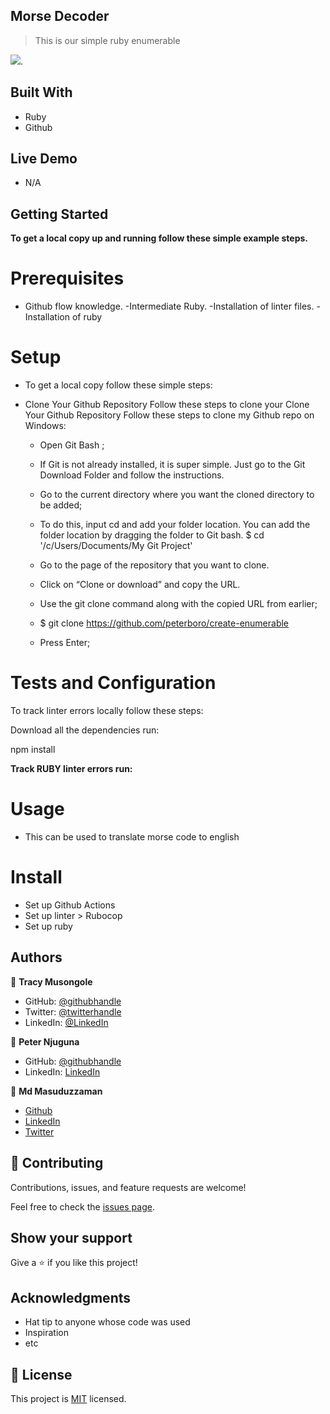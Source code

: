 ## Morse Decoder

> This is our simple ruby enumerable


![](https://img.shields.io/badge/Microverse-blueviolet).


## Built With

- Ruby
- Github

## Live Demo 

- N/A

## Getting Started

**To get a local copy up and running follow these simple example steps.**

# Prerequisites

- Github flow knowledge. -Intermediate Ruby. -Installation of linter files. -Installation of ruby

# Setup 
- To get a local copy follow these simple steps:

- Clone Your Github Repository Follow these steps to clone your Clone Your Github Repository Follow these steps to clone my Github repo on Windows:

   - Open Git Bash ;

   - If Git is not already installed, it is super simple. Just go to the Git Download Folder and follow the instructions.

   - Go to the current directory where you want the cloned directory to be added;

   - To do this, input cd and add your folder location. You can add the folder location by dragging the folder to Git bash.
    $ cd '/c/Users/Documents/My Git Project'

    - Go to the page of the repository that you want to clone.

    - Click on “Clone or download” and copy the URL.

    - Use the git clone command along with the copied URL from earlier;

    - $ git clone https://github.com/peterboro/create-enumerable

   - Press Enter;

# Tests and Configuration

To track linter errors locally follow these steps:

Download all the dependencies run:

npm install

**Track RUBY linter errors run:**


# Usage
- This can be used to translate morse code to english

# Install
- Set up Github Actions
- Set up linter > Rubocop
- Set up ruby

## Authors

👤 **Tracy Musongole**

- GitHub: [@githubhandle](https://github.com/TracyMuso)
- Twitter: [@twitterhandle](https://twitter.com/tracy_muso)
- LinkedIn: [@LinkedIn](https://linkedin.com/in/tracy-muso)

👤 **Peter Njuguna**

- GitHub: [@githubhandle](https://github.com/peterboro)
- LinkedIn: [LinkedIn](https://www.linkedin.com/in/peter-boro-njuguna/)

👤 **Md Masuduzzaman**

- [Github](https://github.com/Masuduzzaman811)
- [LinkedIn](https://www.linkedin.com/in/masuduzzaman811/)
- [Twitter](https://twitter.com/twitterhandle)


## 🤝 Contributing
Contributions, issues, and feature requests are welcome!


Feel free to check the [issues page](github.com/peterboro/create-enumerable/issues).

## Show your support

Give a ⭐️ if you like this project!

## Acknowledgments

- Hat tip to anyone whose code was used
- Inspiration
- etc

## 📝 License

This project is [MIT](./LICENSE) licensed.
